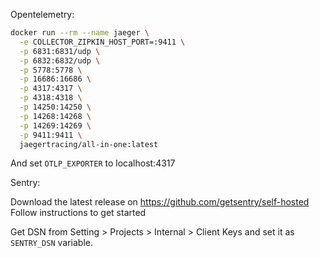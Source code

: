 Opentelemetry:

```sh
docker run --rm --name jaeger \
  -e COLLECTOR_ZIPKIN_HOST_PORT=:9411 \
  -p 6831:6831/udp \
  -p 6832:6832/udp \
  -p 5778:5778 \
  -p 16686:16686 \
  -p 4317:4317 \
  -p 4318:4318 \
  -p 14250:14250 \
  -p 14268:14268 \
  -p 14269:14269 \
  -p 9411:9411 \
  jaegertracing/all-in-one:latest
```
And set `OTLP_EXPORTER` to localhost:4317

Sentry:

Download the latest release on https://github.com/getsentry/self-hosted
Follow instructions to get started

Get DSN from Setting > Projects > Internal > Client Keys and set it as `SENTRY_DSN` variable.
